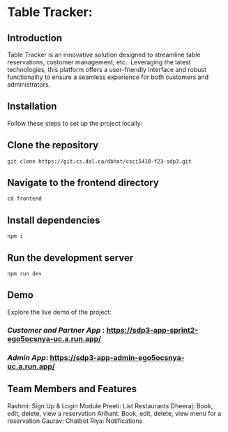 # Table Tracker:

## Introduction

Table Tracker is an innovative solution designed to streamline table reservations, customer management, etc.. Leveraging the latest technologies, this platform offers a user-friendly interface and robust functionality to ensure a seamless experience for both customers and administrators.

## Installation

Follow these steps to set up the project locally:

## Clone the repository

    git clone https://git.cs.dal.ca/dbhat/csci5410-f23-sdp3.git

## Navigate to the frontend directory

    cd frontend

## Install dependencies

    npm i

## Run the development server

    npm run dev

## Demo

Explore the live demo of the project:

### _Customer and Partner App_ : https://sdp3-app-sprint2-ego5ocsnya-uc.a.run.app/

### _Admin App_: https://sdp3-app-admin-ego5ocsnya-uc.a.run.app/

## Team Members and Features

Rashmi: Sign Up & Login Module
Preeti: List Restaurants
Dheeraj: Book, edit, delete, view a reservation
Arihant: Book, edit, delete, view menu for a reservation
Gaurav: Chatbot
Riya: Notifications
